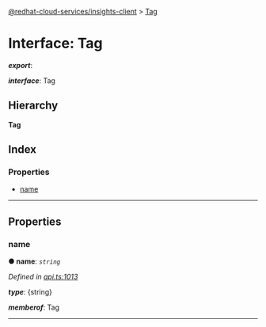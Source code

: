 [@redhat-cloud-services/insights-client](../README.md) > [Tag](../interfaces/tag.md)

# Interface: Tag

*__export__*: 

*__interface__*: Tag

## Hierarchy

**Tag**

## Index

### Properties

* [name](tag.md#name)

---

## Properties

<a id="name"></a>

###  name

**● name**: *`string`*

*Defined in [api.ts:1013](https://github.com/RedHatInsights/javascript-clients/blob/master/packages/insights/api.ts#L1013)*

*__type__*: {string}

*__memberof__*: Tag

___

